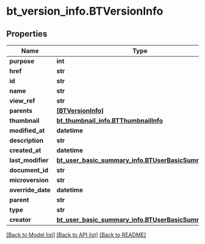 # bt_version_info.BTVersionInfo

## Properties
Name | Type | Description | Notes
------------ | ------------- | ------------- | -------------
**purpose** | **int** |  | [optional] 
**href** | **str** |  | [optional] 
**id** | **str** |  | [optional] 
**name** | **str** |  | [optional] 
**view_ref** | **str** |  | [optional] 
**parents** | [**[BTVersionInfo]**](BTVersionInfo.md) |  | [optional] 
**thumbnail** | [**bt_thumbnail_info.BTThumbnailInfo**](BTThumbnailInfo.md) |  | [optional] 
**modified_at** | **datetime** |  | [optional] 
**description** | **str** |  | [optional] 
**created_at** | **datetime** |  | [optional] 
**last_modifier** | [**bt_user_basic_summary_info.BTUserBasicSummaryInfo**](BTUserBasicSummaryInfo.md) |  | [optional] 
**document_id** | **str** |  | [optional] 
**microversion** | **str** |  | [optional] 
**override_date** | **datetime** |  | [optional] 
**parent** | **str** |  | [optional] 
**type** | **str** |  | [optional] 
**creator** | [**bt_user_basic_summary_info.BTUserBasicSummaryInfo**](BTUserBasicSummaryInfo.md) |  | [optional] 

[[Back to Model list]](../README.md#documentation-for-models) [[Back to API list]](../README.md#documentation-for-api-endpoints) [[Back to README]](../README.md)



